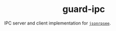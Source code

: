 # <h1 align="center"> guard-ipc </h1>

IPC server and client implementation for [`jsonrpsee`](https://github.com/paritytech/jsonrpsee/).
